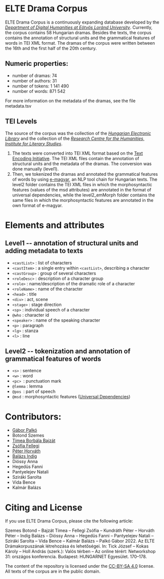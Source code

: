 # ELTE Drama Corpus

ELTE Drama Corpus is a continuously expanding database developed by the [_Department of Digital Humanities at Eötvös Loránd University_](https://elte-dh.hu/). Currently, the corpus contains 58 Hungarian dramas. Besides the texts, the corpus contains the annotation of structural units and the grammatical features of words in TEI XML format. The dramas of the corpus were written between the 16th and the first half of the 20th century.

## Numeric properties:

- number of dramas: 74
- number of authors: 31
- number of tokens: 1 141 490
- number of words: 871 542

For more information on the metadata of the dramas, see the file metadata.tsv 

## TEI Levels

The source of the corpus was the collection of the [_Hungarian Electronic Library_](http://mek.oszk.hu) and the collection of the [_Research Centre for the Humanities, Institute for Literary Studies_](https://szovegtar.iti.mta.hu).

1. The texts were converted into TEI XML format based on the [Text Encoding Initiative](https://tei-c.org/). The TEI XML files contain the annotation of structural units and the metadata of the dramas. The conversion was done manually (level1).
2. Then, we tokenized the dramas and annotated the grammatical features of words by using [e-magyar](https://github.com/nytud/emtsv), an NLP tool chain for Hungarian texts. The level2 folder contains the TEI XML files in which the morphosyntactic features (values of the msd attributes) are annotated in the format of universal dependencies, while the level2_emMorph folder contains the same files in which the morphosyntactic features are annotated in the own format of e-magyar.

# Elements and attributes

## Level1 -- annotation of structural units and adding metadata to texts

- `<castList>` : list of characters
- `<castItem>` : a single entry within `<castList>`, describing a character
- `<castGroup>` : group of several characters
- `<roleDesc>` : description of a character group
- `<role>` : name/description of the dramatic role of a character
- `<roleName>` : name of the character
- `<head>` : title
- `<div>` : act, scene
- `<stage>` : stage direction
- `<sp>` : individual speech of a character
- `@who` : character id
- `<speaker>` : name of the speaking character
- `<p>` : paragraph
- `<lg>` : stanza
- `<l>` : line

## Level2 -- tokenization and annotation of grammatical features of words

- `<s>` : sentence
- `<w>` : word
- `<pc> `: punctuation mark
- `@lemma` : lemma
- `@pos `: part of speech
- `@msd` : morphosyntactic features ([Universal Dependencies](https://universaldependencies.org/))

# Contributors:

- [Gábor Palkó](https://github.com/luhpeg)
- Botond Szemes
- [Tímea Borbála Bajzát](https://github.com/bajzattimi)
- [Zsófia Fellegi](https://github.com/zsofiafellegi)
- [Péter Horváth](https://github.com/horvathpeti99)
- [Balázs Indig](https://github.com/dlazesz)
- Dióssy Anna
- Hegedüs Fanni
- Pantyelejev Natali
- Sziráki Sarolta
- Vida Bence
- Kalmár Balázs

# Citing and License

If you use ELTE Drama Corpus, please cite the following article:

Szemes Botond – Bajzát Tímea – Fellegi Zsófia – Kundráth Péter – Horváth Péter – Indig Balázs – Dióssy Anna – Hegedüs Fanni – Pantyelejev Natali – Sziráki Sarolta – Vida Bence – Kalmár Balázs – Palkó Gábor 2022. Az ELTE Drámakorpuszának létrehozása és lehetőségei. In: Tick József – Kokas Károly – Holl András (szerk.): Valós térben – Az online térért: Networkshop 31: országos konferencia. Budapest: HUNGARNET Egyesület. 170–178.

The content of the repository is licensed under the [CC-BY-SA 4.0](https://creativecommons.org/licenses/by-sa/4.0/) license.
All texts of the corpus are in the public domain.

